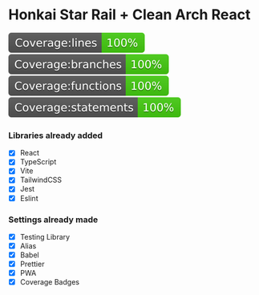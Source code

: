 # Honkai Star Rail + Clean Arch React

<img src="/coverage/badge-lines.svg">
<img src="/coverage/badge-branches.svg">
<img src="/coverage/badge-functions.svg">
<img src="/coverage/badge-statements.svg">

### Libraries already added
- [x] React
- [x] TypeScript
- [x] Vite
- [x] TailwindCSS
- [x] Jest
- [x] Eslint

### Settings already made
- [x] Testing Library
- [x] Alias 
- [x] Babel
- [x] Prettier
- [x] PWA 
- [x] Coverage Badges 